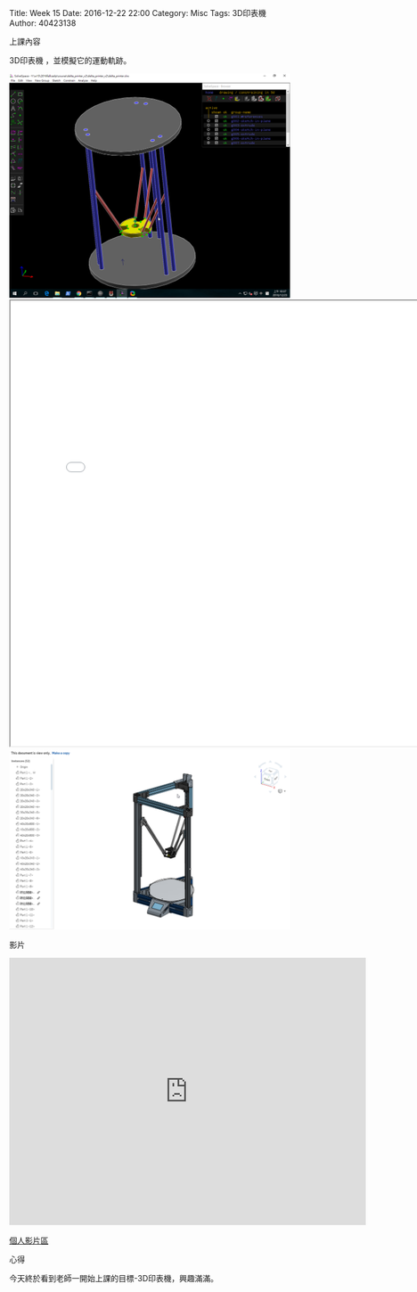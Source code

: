 Title: Week 15
Date: 2016-12-22 22:00
Category: Misc
Tags: 3D印表機
Author: 40423138

上課內容

<!-- PELICAN_END_SUMMARY -->


<p>3D印表機 ，並模擬它的運動軌跡。<p>

<img src="../data/image/W15-1.png" width="800" />
<iframe src="./../data/image/W15-1.html" width="800"  height="800"/></iframe>






<img src="../data/image/W15-2.png" width="800" />


<p>影片</p>
<iframe src="https://player.vimeo.com/video/198431435" width="640" height="480" frameborder="0" webkitallowfullscreen mozallowfullscreen allowfullscreen></iframe>


<p><a href="https://vimeo.com/user60053503">個人影片區</a></p>



<p>心得<p>

今天終於看到老師一開始上課的目標-3D印表機，興趣滿滿。




